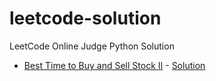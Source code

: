 leetcode-solution
=================

LeetCode Online Judge Python Solution

* [Best Time to Buy and Sell Stock II](https://oj.leetcode.com/problems/best-time-to-buy-and-sell-stock-ii/) - [Solution](solution/best-time-to-buy-and-sell-stock-ii.py)
